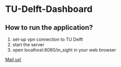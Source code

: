 <h1>TU-Delft-Dashboard</h1>

<h2>How to run the application?</h2>

<ol>
<li>set-up vpn connection to TU Delft</li>
<li>start the server</li>
<li>open localhost:8080/in_sight in your web browser</li></ol>

<a href="mailto:insight.tudelft@gmail.com">Mail us!</a>
